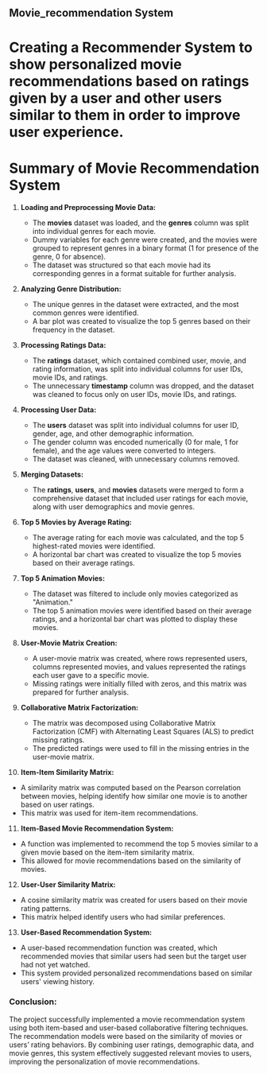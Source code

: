 ## Movie_recommendation System

# Creating a Recommender System to show personalized movie recommendations based on ratings given by a user and other users similar to them in order to improve user experience.

# Summary of Movie Recommendation System

1. **Loading and Preprocessing Movie Data:**
   - The **movies** dataset was loaded, and the **genres** column was split into individual genres for each movie.
   - Dummy variables for each genre were created, and the movies were grouped to represent genres in a binary format (1 for presence of the genre, 0 for absence).
   - The dataset was structured so that each movie had its corresponding genres in a format suitable for further analysis.

2. **Analyzing Genre Distribution:**
   - The unique genres in the dataset were extracted, and the most common genres were identified.
   - A bar plot was created to visualize the top 5 genres based on their frequency in the dataset.

3. **Processing Ratings Data:**
   - The **ratings** dataset, which contained combined user, movie, and rating information, was split into individual columns for user IDs, movie IDs, and ratings.
   - The unnecessary **timestamp** column was dropped, and the dataset was cleaned to focus only on user IDs, movie IDs, and ratings.

4. **Processing User Data:**
   - The **users** dataset was split into individual columns for user ID, gender, age, and other demographic information.
   - The gender column was encoded numerically (0 for male, 1 for female), and the age values were converted to integers.
   - The dataset was cleaned, with unnecessary columns removed.

5. **Merging Datasets:**
   - The **ratings**, **users**, and **movies** datasets were merged to form a comprehensive dataset that included user ratings for each movie, along with user demographics and movie genres.

6. **Top 5 Movies by Average Rating:**
   - The average rating for each movie was calculated, and the top 5 highest-rated movies were identified.
   - A horizontal bar chart was created to visualize the top 5 movies based on their average ratings.

7. **Top 5 Animation Movies:**
   - The dataset was filtered to include only movies categorized as "Animation."
   - The top 5 animation movies were identified based on their average ratings, and a horizontal bar chart was plotted to display these movies.

8. **User-Movie Matrix Creation:**
   - A user-movie matrix was created, where rows represented users, columns represented movies, and values represented the ratings each user gave to a specific movie.
   - Missing ratings were initially filled with zeros, and this matrix was prepared for further analysis.

9. **Collaborative Matrix Factorization:**
   - The matrix was decomposed using Collaborative Matrix Factorization (CMF) with Alternating Least Squares (ALS) to predict missing ratings.
   - The predicted ratings were used to fill in the missing entries in the user-movie matrix.

10. **Item-Item Similarity Matrix:**
   - A similarity matrix was computed based on the Pearson correlation between movies, helping identify how similar one movie is to another based on user ratings.
   - This matrix was used for item-item recommendations.

11. **Item-Based Movie Recommendation System:**
   - A function was implemented to recommend the top 5 movies similar to a given movie based on the item-item similarity matrix.
   - This allowed for movie recommendations based on the similarity of movies.

12. **User-User Similarity Matrix:**
   - A cosine similarity matrix was created for users based on their movie rating patterns.
   - This matrix helped identify users who had similar preferences.

13. **User-Based Recommendation System:**
   - A user-based recommendation function was created, which recommended movies that similar users had seen but the target user had not yet watched.
   - This system provided personalized recommendations based on similar users' viewing history.

### Conclusion:
The project successfully implemented a movie recommendation system using both item-based and user-based collaborative filtering techniques. The recommendation models were based on the similarity of movies or users’ rating behaviors. By combining user ratings, demographic data, and movie genres, this system effectively suggested relevant movies to users, improving the personalization of movie recommendations.
